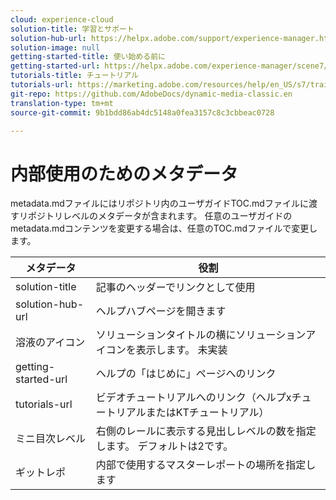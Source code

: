 ```yaml
---
cloud: experience-cloud
solution-title: 学習とサポート
solution-hub-url: https://helpx.adobe.com/support/experience-manager.html
solution-image: null
getting-started-title: 使い始める前に
getting-started-url: https://helpx.adobe.com/experience-manager/scene7/topics/getting-started.html
tutorials-title: チュートリアル
tutorials-url: https://marketing.adobe.com/resources/help/en_US/s7/training-videos/
git-repo: https://github.com/AdobeDocs/dynamic-media-classic.en
translation-type: tm+mt
source-git-commit: 9b1bdd86ab4dc5148a0fea3157c8c3cbbeac0728

---
```



# 内部使用のためのメタデータ

metadata.mdファイルにはリポジトリ内のユーザガイドTOC.mdファイルに渡すリポジトリレベルのメタデータが含まれます。 任意のユーザガイドのmetadata.mdコンテンツを変更する場合は、任意のTOC.mdファイルで変更します。

| メタデータ | 役割 |
|--- |--- |
| solution-title | 記事のヘッダーでリンクとして使用 |
| solution-hub-url | ヘルプハブページを開きます |
| 溶液のアイコン | ソリューションタイトルの横にソリューションアイコンを表示します。 未実装 |
| getting-started-url | ヘルプの「はじめに」ページへのリンク |
| tutorials-url | ビデオチュートリアルへのリンク（ヘルプxチュートリアルまたはKTチュートリアル） |
| ミニ目次レベル | 右側のレールに表示する見出しレベルの数を指定します。 デフォルトは2です。 |
| ギットレポ | 内部で使用するマスターレポートの場所を指定します |
